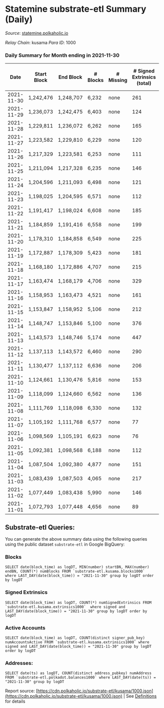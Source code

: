 # Statemine substrate-etl Summary (Daily)

_Source_: [statemine.polkaholic.io](https://statemine.polkaholic.io)

*Relay Chain*: kusama
*Para ID*: 1000



### Daily Summary for Month ending in 2021-11-30


| Date | Start Block | End Block | # Blocks | # Missing | # Signed Extrinsics (total) | # Active Accounts | # Addresses with Balances | # Events | # Transfers | # XCM Transfers In | # XCM Transfers Out |
| ---- | ----------- | --------- | -------- | --------- | --------------------------- | ----------------- | ------------------------- | -------- | ----------- | ------------------ | ------------------- |
| 2021-11-30 | 1,242,476 | 1,248,707 | 6,232 | none  | 261 | 73 | 15,154 | 16,662 | 3,305 ($81,531.25) | 49 ($2,864.50) |   |
| 2021-11-29 | 1,236,073 | 1,242,475 | 6,403 | none  | 124 | 49 | 15,079 | 15,311 | 2,015 ($36,809.83) | 33 ($867.99) |   |
| 2021-11-28 | 1,229,811 | 1,236,072 | 6,262 | none  | 165 | 58 |  | 15,611 | 2,544 ($831,380.25) | 38 ($639.11) |   |
| 2021-11-27 | 1,223,582 | 1,229,810 | 6,229 | none  | 120 | 46 | 15,007 | 14,967 | 2,059 ($159,527.57) | 34 ($247.71) |   |
| 2021-11-26 | 1,217,329 | 1,223,581 | 6,253 | none  | 111 | 33 | 14,967 | 14,869 | 1,969 ($318,772.13) | 15 ($629.71) |   |
| 2021-11-25 | 1,211,094 | 1,217,328 | 6,235 | none  | 146 | 52 | 14,941 | 15,531 | 2,547 ($424,904.84) | 24 ($595.55) |   |
| 2021-11-24 | 1,204,596 | 1,211,093 | 6,498 | none  | 121 | 48 | 14,890 | 15,601 | 2,213 ($155,292.48) | 16 ($374.94) |   |
| 2021-11-23 | 1,198,025 | 1,204,595 | 6,571 | none  | 112 | 51 | 14,842 | 15,476 | 1,935 ($146,685.27) | 23 ($635.88) |   |
| 2021-11-22 | 1,191,417 | 1,198,024 | 6,608 | none  | 185 | 70 | 14,798 | 16,989 | 2,978 ($420,645.05) | 41 ($4,220.86) |   |
| 2021-11-21 | 1,184,859 | 1,191,416 | 6,558 | none  | 199 | 72 | 14,738 | 16,724 | 2,931 ($261,734.56) | 51 ($1,993.82) |   |
| 2021-11-20 | 1,178,310 | 1,184,858 | 6,549 | none  | 225 | 60 | 14,683 | 16,858 | 3,075 ($496,018.59) | 34 ($842.06) |   |
| 2021-11-19 | 1,172,887 | 1,178,309 | 5,423 | none  | 181 | 58 | 14,623 | 14,009 | 2,574 ($484,185.76) | 37 ($721.56) |   |
| 2021-11-18 | 1,168,180 | 1,172,886 | 4,707 | none  | 215 | 68 | 14,577 | 12,593 | 2,418 ($195,889.98) | 62 ($828.97) |   |
| 2021-11-17 | 1,163,474 | 1,168,179 | 4,706 | none  | 329 | 112 | 14,515 | 24,698 | 3,072 ($1,416,588.06) | 69 ($10,509.48) |   |
| 2021-11-16 | 1,158,953 | 1,163,473 | 4,521 | none  | 161 | 65 | 14,458 | 12,034 | 2,305 ($349,657.11) | 54 ($2,237.23) |   |
| 2021-11-15 | 1,153,847 | 1,158,952 | 5,106 | none  | 212 | 69 | 14,400 | 14,068 | 3,083 ($247,381.40) | 52 ($1,007.21) |   |
| 2021-11-14 | 1,148,747 | 1,153,846 | 5,100 | none  | 376 | 154 | 14,325 | 15,532 | 4,001 ($706,013.01) | 107 ($3,284.60) |   |
| 2021-11-13 | 1,143,573 | 1,148,746 | 5,174 | none  | 447 | 169 | 14,211 | 15,978 | 4,124 ($1,039,422.69) | 95 ($1,964.13) |   |
| 2021-11-12 | 1,137,113 | 1,143,572 | 6,460 | none  | 290 | 117 |  | 17,652 | 3,735 ($18,108,398.78) | 77 ($1,410.85) |   |
| 2021-11-11 | 1,130,477 | 1,137,112 | 6,636 | none  | 206 | 93 | 13,985 | 16,641 | 2,700 ($210,640.91) | 41 ($6,197.74) |   |
| 2021-11-10 | 1,124,661 | 1,130,476 | 5,816 | none  | 153 | 42 | 13,950 | 14,352 | 2,187 ($235,732.25) | 29 ($4,110.85) |   |
| 2021-11-09 | 1,118,099 | 1,124,660 | 6,562 | none  | 136 | 62 | 13,924 | 15,874 | 2,213 ($433,605.78) | 20 ($242.32) |   |
| 2021-11-08 | 1,111,769 | 1,118,098 | 6,330 | none  | 132 | 64 | 13,874 | 15,975 | 2,505 ($132,767.21) | 34 ($1,072.37) |   |
| 2021-11-07 | 1,105,192 | 1,111,768 | 6,577 | none  | 77 | 34 | 13,773 | 14,982 | 1,550 ($240,796.20) | 22 ($540.83) |   |
| 2021-11-06 | 1,098,569 | 1,105,191 | 6,623 | none  | 76 | 32 | 13,752 | 14,969 | 1,477 ($127,149.94) | 10 ($107.18) |   |
| 2021-11-05 | 1,092,381 | 1,098,568 | 6,188 | none  | 112 | 42 | 13,733 | 14,706 | 1,918 ($532,415.62) | 20 ($100.58) |   |
| 2021-11-04 | 1,087,504 | 1,092,380 | 4,877 | none  | 151 | 66 | 13,699 | 12,576 | 2,284 ($261,942.79) | 27 ($1,716.01) |   |
| 2021-11-03 | 1,083,439 | 1,087,503 | 4,065 | none  | 217 | 65 | 13,677 | 10,749 | 1,962 ($553,447.70) | 34 ($1,240.83) |   |
| 2021-11-02 | 1,077,449 | 1,083,438 | 5,990 | none  | 146 | 81 | 13,642 | 14,908 | 2,283 ($444,587.69) | 18 ($261.73) |   |
| 2021-11-01 | 1,072,793 | 1,077,448 | 4,656 | none  | 89 | 52 | 13,625 | 11,326 | 1,570 ($131,045.17) | 23 ($662.62) |   |

## Substrate-etl Queries:
You can generate the above summary data using the following queries using the public dataset `substrate-etl` in Google BigQuery:


### Blocks
```
SELECT date(block_time) as logDT, MIN(number) startBN, MAX(number) endBN, COUNT(*) numBlocks FROM `substrate-etl.kusama.blocks1000`  where LAST_DAY(date(block_time)) = "2021-11-30" group by logDT order by logDT
```


### Signed Extrinsics
```
SELECT date(block_time) as logDT, COUNT(*) numSignedExtrinsics FROM `substrate-etl.kusama.extrinsics1000`  where signed and LAST_DAY(date(block_time)) = "2021-11-30" group by logDT order by logDT
```


### Active Accounts
```
SELECT date(block_time) as logDT, COUNT(distinct signer_pub_key) numAccountsActive FROM `substrate-etl.kusama.extrinsics1000` where signed and LAST_DAY(date(block_time)) = "2021-11-30" group by logDT order by logDT
```


### Addresses:
```
SELECT date(ts) as logDT, COUNT(distinct address_pubkey) numAddress FROM `substrate-etl.polkadot.balances1000` where LAST_DAY(date(ts)) = "2021-11-30" group by logDT
```



Report source: [https://cdn.polkaholic.io/substrate-etl/kusama/1000.json](https://cdn.polkaholic.io/substrate-etl/kusama/1000.json) | See [Definitions](/DEFINITIONS.md) for details
